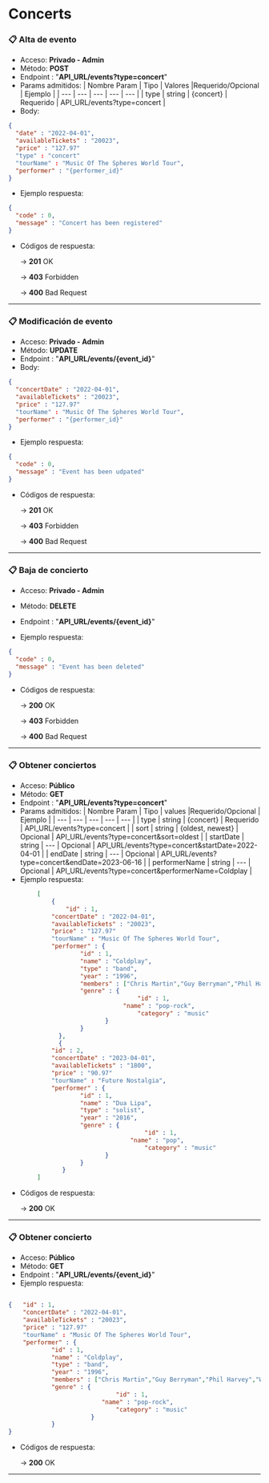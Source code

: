 # Concerts

### 📋 Alta de evento

- Acceso: **Privado - Admin**
- Método: **POST**
- Endpoint : "**API_URL/events?type=concert**"
- Params admitidos:
	| Nombre Param | Tipo | Valores |Requerido/Opcional | Ejemplo | 
	| --- | --- | --- | --- | --- |
	| type | string | {concert} | Requerido | API_URL/events?type=concert |
- Body:

```json
{
  "date" : "2022-04-01",
  "availableTickets" : "20023",
  "price" : "127.97"
  "type" : "concert"
  "tourName" : "Music Of The Spheres World Tour",
  "performer" : "{performer_id}"
}
```

- Ejemplo respuesta:

```json
{
  "code" : 0,
  "message" : "Concert has been registered"
}
```

- Códigos de respuesta:
    
    → **201** OK
    
    → **403** Forbidden

    → **400** Bad Request
---

### 📋 Modificación de evento

- Acceso: **Privado - Admin**
- Método: **UPDATE**
- Endpoint : "**API_URL/events/{event_id}**"
- Body:

```json
{
  "concertDate" : "2022-04-01",
  "availableTickets" : "20023",
  "price" : "127.97"
  "tourName" : "Music Of The Spheres World Tour",
  "performer" : "{performer_id}"
}
```

- Ejemplo respuesta:

```json
{
  "code" : 0,
  "message" : "Event has been udpated"
}
```

- Códigos de respuesta:
    
    → **201** OK
    
    → **403** Forbidden
    
    → **400** Bad Request

---

### 📋 Baja de concierto

- Acceso: **Privado - Admin**
- Método: **DELETE**
- Endpoint : "**API_URL/events/{event_id}**"

- Ejemplo respuesta:

```json
{
  "code" : 0,
  "message" : "Event has been deleted"
}
```

- Códigos de respuesta:
    
    → **200** OK
    
    → **403** Forbidden
    
    → **400** Bad Request

---

### 📋 Obtener conciertos

- Acceso: **Público**
- Método: **GET**
- Endpoint : "**API_URL/events?type=concert**"
- Params admitidos:
	| Nombre Param | Tipo | values |Requerido/Opcional | Ejemplo | 
	| --- | --- | --- | --- | --- |
	| type | string | {concert} | Requerido | API_URL/events?type=concert |
	| sort | string | {oldest, newest} | Opcional | API_URL/events?type=concert&sort=oldest |
	| startDate | string | --- | Opcional | API_URL/events?type=concert&startDate=2022-04-01 |
	| endDate | string | --- | Opcional | API_URL/events?type=concert&endDate=2023-06-16 |
	| performerName | string | --- | Opcional | API_URL/events?type=concert&performerName=Coldplay |
- Ejemplo respuesta:
```json
		[
		    {
		    	"id" : 1,
  			"concertDate" : "2022-04-01",
			"availableTickets" : "20023",
	  		"price" : "127.97"
  			"tourName" : "Music Of The Spheres World Tour",
  			"performer" : {
  					"id" : 1,
  					"name" : "Coldplay",
  					"type" : "band",
  					"year" : "1996",
  					"members" : ["Chris Martin","Guy Berryman","Phil Harvey","Will Champion","Jon Buckland"],
					"genre" : {
    		      				  	"id" : 1,
   		      					"name" : "pop-rock",
    		      					"category" : "music"
		   				   }
   					}
		      },
		      {	
	 		"id" : 2,
  			"concertDate" : "2023-04-01",
			"availableTickets" : "1800",
		  	"price" : "90.97"
  			"tourName" : "Future Nostalgia",
	  		"performer" : {
  				   	"id" : 1,
  					"name" : "Dua Lipa",
  					"type" : "solist",
  					"year" : "2016",
					"genre" : {
    		      				      "id" : 1,
   		      				      "name" : "pop",
    		      				      "category" : "music"
		   			 	   }
   					}
		       }
		]
```

- Códigos de respuesta:
    
    → **200** OK

---

### 📋 Obtener concierto

- Acceso: **Público**
- Método: **GET**
- Endpoint : "**API_URL/events/{event_id}**"
- Ejemplo respuesta:
```json

{	"id" : 1,
  	"concertDate" : "2022-04-01",
	"availableTickets" : "20023",
	"price" : "127.97"
  	"tourName" : "Music Of The Spheres World Tour",
  	"performer" : {
  			"id" : 1,
  			"name" : "Coldplay",
  			"type" : "band",
  			"year" : "1996",
  			"members" : ["Chris Martin","Guy Berryman","Phil Harvey","Will Champion","Jon Buckland"],
			"genre" : {
    		      		      "id" : 1,
   		      		      "name" : "pop-rock",
    		      		      "category" : "music"
		   	           }
   			}
}	
```

- Códigos de respuesta:
    
    → **200** OK

---
	
